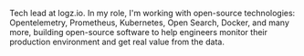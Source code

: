 Tech lead at logz.io. In my role, I'm working with open-source technologies: Opentelemetry, Prometheus, Kubernetes, Open Search, Docker, and many more, building open-source software to help engineers monitor their production environment and get real value from the data.

